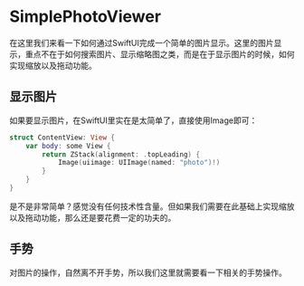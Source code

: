 # SimplePhotoViewer

在这里我们来看一下如何通过SwiftUI完成一个简单的图片显示。这里的图片显示，重点不在于如何搜索图片、显示缩略图之类，而是在于显示图片的时候，如何实现缩放以及拖动功能。

## 显示图片

如果要显示图片，在SwiftUI里实在是太简单了，直接使用Image即可：

```swift
struct ContentView: View {
    var body: some View {
        return ZStack(alignment: .topLeading) {
            Image(uiimage: UIImage(named: "photo")!)
        }
    }
}
```

是不是非常简单？感觉没有任何技术性含量。但如果我们需要在此基础上实现缩放以及拖动功能，那么还是要花费一定的功夫的。

## 手势

对图片的操作，自然离不开手势，所以我们这里就需要看一下相关的手势操作。

